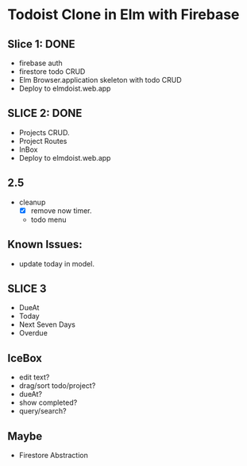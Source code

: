 # Todoist Clone in Elm with Firebase

## Slice 1: DONE

- firebase auth
- firestore todo CRUD
- Elm Browser.application skeleton with todo CRUD
- Deploy to elmdoist.web.app

## SLICE 2: DONE

- Projects CRUD.
- Project Routes
- InBox
- Deploy to elmdoist.web.app

## 2.5

- cleanup
  - [x] remove now timer.
  - todo menu

## Known Issues:

- update today in model.

## SLICE 3

- DueAt
- Today
- Next Seven Days
- Overdue

## IceBox

- edit text?
- drag/sort todo/project?
- dueAt?
- show completed?
- query/search?

## Maybe

- Firestore Abstraction
